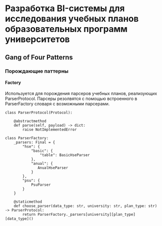 # Разработка BI-системы для исследования учебных планов образовательных программ университетов

## Gang of Four Patterns
### Порождающие паттерны
#### Factory
Используется для порождения парсеров учебных планов, реализующих ParserProtocol. Парсеры резолвятся с помощью встроенного в ParserFactory словаря с возможными парсерами.

```
class ParserProtocol(Protocol):
    
    @abstractmethod
    def parse(self, payload) -> dict:
        raise NotImplementedError

class ParserFactory:
    _parsers: Final = {
        "hse": {
            "basic": {
                "table": BasicHseParser
            },
            "anual": {
               AnualHseParser
            }
        },
        "psu": {
            PsuParser
        }
    }
    
    @staticmethod
    def choose_parser(data_type: str, university: str, plan_type: str) -> ParserProtocol:
        return ParserFactory._parsers[university][plan_type][data_type]()
```
